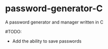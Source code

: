 # password-generator-C
A password generator and manager written in C

#TODO: 

- Add the ability to save passwords


